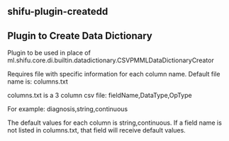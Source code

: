 ## shifu-plugin-createdd
## Plugin to Create Data Dictionary

Plugin to be used in place of ml.shifu.core.di.builtin.datadictionary.CSVPMMLDataDictionaryCreator

Requires file with specific information for each column name.
Default file name is: columns.txt
    
columns.txt is a 3 column csv file: fieldName,DataType,OpType

For example:  diagnosis,string,continuous

The default values for each column is string,continuous. 
If a field name is not listed in columns.txt, that field will receive default values.